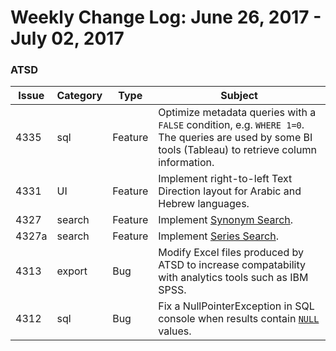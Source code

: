 Weekly Change Log: June 26, 2017 - July 02, 2017
==================================================

### ATSD 


| Issue| Category    | Type    | Subject              |
|------|-------------|---------|----------------------|
| 4335 | sql | Feature | Optimize metadata queries with a `FALSE` condition, e.g. `WHERE 1=0`. The queries are used by some BI tools (Tableau) to retrieve column information. |
| 4331 | UI | Feature | Implement right-to-left Text Direction layout for Arabic and Hebrew languages. |
| 4327 | search | Feature | Implement [Synonym Search](https://github.com/axibase/atsd/blob/master/search/synonyms.md). |
| 4327a | search | Feature | Implement [Series Search](https://github.com/axibase/atsd/blob/master/search/README.md). |
| 4313 | export | Bug | Modify Excel files produced by ATSD to increase compatability with analytics tools such as IBM SPSS. |
| 4312 | sql | Bug | Fix a NullPointerException in SQL console when results contain [`NULL`](https://github.com/axibase/atsd/tree/master/api/sql#null) values. |
